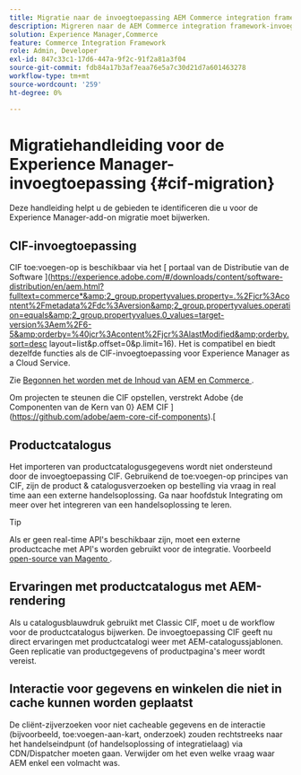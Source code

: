 ```yaml
---
title: Migratie naar de invoegtoepassing AEM Commerce integration framework (CIF)
description: Migreren naar de AEM Commerce integration framework-invoegtoepassing (CIF) vanuit een oude versie.
solution: Experience Manager,Commerce
feature: Commerce Integration Framework
role: Admin, Developer
exl-id: 847c33c1-17d6-447a-9f2c-91f2a81a3f04
source-git-commit: fdb84a17b3af7eaa76e5a7c30d21d7a601463278
workflow-type: tm+mt
source-wordcount: '259'
ht-degree: 0%

---
```


# Migratiehandleiding voor de Experience Manager-invoegtoepassing {#cif-migration}

Deze handleiding helpt u de gebieden te identificeren die u voor de Experience Manager-add-on migratie moet bijwerken.

## CIF-invoegtoepassing

CIF toe:voegen-op is beschikbaar via het [ portaal van de Distributie van de Software ](https://experience.adobe.com/#/downloads/content/software-distribution/en/aem.html?fulltext=commerce*&amp;2_group.propertyvalues.property=.%2Fjcr%3Acontent%2Fmetadata%2Fdc%3Aversion&amp;2_group.propertyvalues.operation=equals&amp;2_group.propertyvalues.0_values=target-version%3Aem%2F6-5&amp;orderby=%40jcr%3Acontent%2Fjcr%3AlastModified&amp;orderby.sort=desc layout=list&amp;p.offset=0&amp;p.limit=16). Het is compatibel en biedt dezelfde functies als de CIF-invoegtoepassing voor Experience Manager as a Cloud Service.

Zie [ Begonnen het worden met de Inhoud van AEM en Commerce ](getting-started.md).

Om projecten te steunen die CIF opstellen, verstrekt Adobe {de Componenten van de Kern van 0} AEM CIF ](https://github.com/adobe/aem-core-cif-components).[

## Productcatalogus

Het importeren van productcatalogusgegevens wordt niet ondersteund door de invoegtoepassing CIF. Gebruikend de toe:voegen-op principes van CIF, zijn de product &amp; catalogusverzoeken op bestelling via vraag in real time aan een externe handelsoplossing. Ga naar hoofdstuk Integrating om meer over het integreren van een handelsoplossing te leren.

>[!TIP]
>
>Als er geen real-time API&#39;s beschikbaar zijn, moet een externe productcache met API&#39;s worden gebruikt voor de integratie. Voorbeeld [ open-source van Magento ](https://business.adobe.com/products/magento/open-source.html).

## Ervaringen met productcatalogus met AEM-rendering

Als u catalogusblauwdruk gebruikt met Classic CIF, moet u de workflow voor de productcatalogus bijwerken. De invoegtoepassing CIF geeft nu direct ervaringen met productcatalogi weer met AEM-catalogussjablonen. Geen replicatie van productgegevens of productpagina&#39;s meer wordt vereist.

## Interactie voor gegevens en winkelen die niet in cache kunnen worden geplaatst

De cliënt-zijverzoeken voor niet cacheable gegevens en de interactie (bijvoorbeeld, toe:voegen-aan-kart, onderzoek) zouden rechtstreeks naar het handelseindpunt (of handelsoplossing of integratielaag) via CDN/Dispatcher moeten gaan. Verwijder om het even welke vraag waar AEM enkel een volmacht was.
